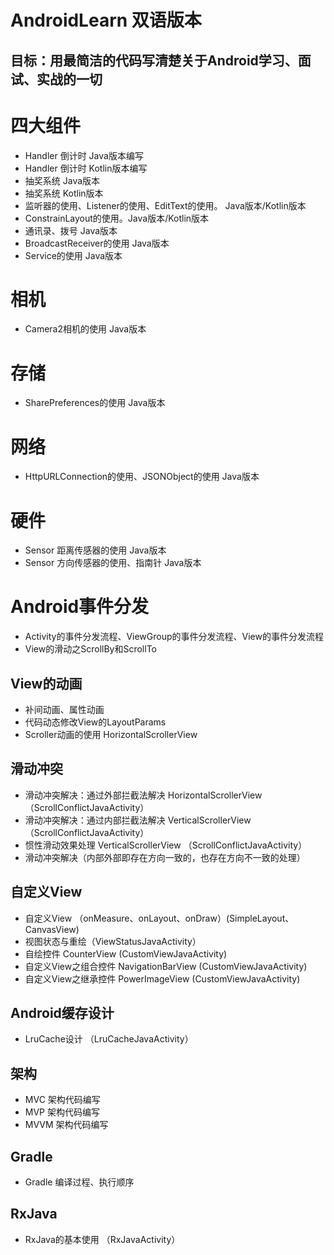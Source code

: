 # AndroidLearn 双语版本
## 目标：用最简洁的代码写清楚关于Android学习、面试、实战的一切

# 四大组件
- Handler 倒计时 Java版本编写
- Handler 倒计时 Kotlin版本编写
- 抽奖系统 Java版本
- 抽奖系统 Kotlin版本
- 监听器的使用、Listener的使用、EditText的使用。 Java版本/Kotlin版本
- ConstrainLayout的使用。Java版本/Kotlin版本
- 通讯录、拨号 Java版本
- BroadcastReceiver的使用 Java版本
- Service的使用 Java版本

# 相机
- Camera2相机的使用 Java版本

# 存储
- SharePreferences的使用 Java版本

# 网络
- HttpURLConnection的使用、JSONObject的使用 Java版本

# 硬件
- Sensor 距离传感器的使用 Java版本
- Sensor 方向传感器的使用、指南针 Java版本

# Android事件分发
- Activity的事件分发流程、ViewGroup的事件分发流程、View的事件分发流程
- View的滑动之ScrollBy和ScrollTo


## View的动画
- 补间动画、属性动画
- 代码动态修改View的LayoutParams
- Scroller动画的使用 HorizontalScrollerView

## 滑动冲突
- 滑动冲突解决：通过外部拦截法解决 HorizontalScrollerView （ScrollConflictJavaActivity）
- 滑动冲突解决：通过内部拦截法解决 VerticalScrollerView （ScrollConflictJavaActivity）
- 惯性滑动效果处理 VerticalScrollerView （ScrollConflictJavaActivity）
- 滑动冲突解决（内部外部即存在方向一致的，也存在方向不一致的处理）

## 自定义View
- 自定义View （onMeasure、onLayout、onDraw）(SimpleLayout、CanvasView)
- 视图状态与重绘（ViewStatusJavaActivity）
- 自绘控件 CounterView (CustomViewJavaActivity)
- 自定义View之组合控件 NavigationBarView (CustomViewJavaActivity)
- 自定义View之继承控件 PowerImageView (CustomViewJavaActivity)

## Android缓存设计
- LruCache设计 （LruCacheJavaActivity）

## 架构
- MVC 架构代码编写
- MVP 架构代码编写
- MVVM 架构代码编写

## Gradle
- Gradle 编译过程、执行顺序

## RxJava
- RxJava的基本使用 （RxJavaActivity）